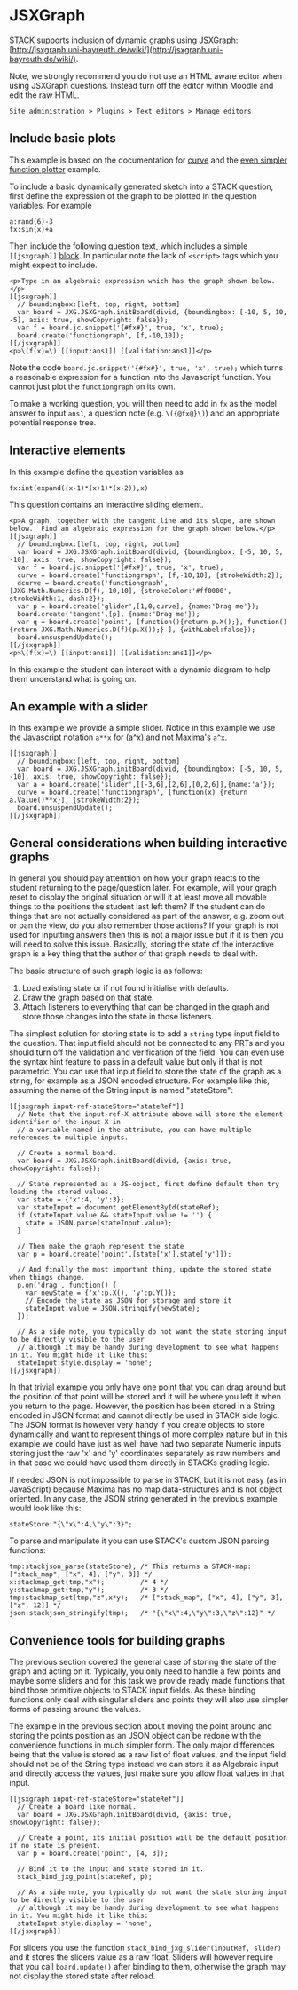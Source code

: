 # JSXGraph

STACK supports inclusion of dynamic graphs using JSXGraph: [http://jsxgraph.uni-bayreuth.de/wiki/](http://jsxgraph.uni-bayreuth.de/wiki/).

Note, we strongly recommend you do not use an HTML aware editor when using JSXGraph questions.  Instead turn off the editor within Moodle and edit the raw HTML.

    Site administration > Plugins > Text editors > Manage editors

## Include basic plots

This example is based on the documentation for [curve](http://jsxgraph.uni-bayreuth.de/wiki/index.php/Curve) and the [even simpler function plotter](http://jsxgraph.uni-bayreuth.de/wiki/index.php/Even_simpler_function_plotter) example.

To include a basic dynamically generated sketch into a STACK question, first define the expression of the graph to be plotted in the question variables.  For example

    a:rand(6)-3
    fx:sin(x)+a

Then include the following question text, which includes a simple `[[jsxgraph]]` [block](Question_blocks.md).  In particular note the lack of `<script>` tags which you might expect to include.

    <p>Type in an algebraic expression which has the graph shown below.</p>
    [[jsxgraph]]
      // boundingbox:[left, top, right, bottom]
      var board = JXG.JSXGraph.initBoard(divid, {boundingbox: [-10, 5, 10, -5], axis: true, showCopyright: false});
      var f = board.jc.snippet('{#fx#}', true, 'x', true);
      board.create('functiongraph', [f,-10,10]);
    [[/jsxgraph]]
    <p>\(f(x)=\) [[input:ans1]] [[validation:ans1]]</p>

Note the code `board.jc.snippet('{#fx#}', true, 'x', true);` which turns a reasonable expression for a function into the Javascript function.  You cannot just plot the `functiongraph` on its own.

To make a working question, you will then need to add in `fx` as the model answer to input `ans1`, a question note (e.g. `\({@fx@}\)`) and an appropriate potential response tree.

## Interactive elements

In this example define the question variables as

    fx:int(expand((x-1)*(x+1)*(x-2)),x)

This question contains an interactive sliding element.

    <p>A graph, together with the tangent line and its slope, are shown below.  Find an algebraic expression for the graph shown below.</p>
    [[jsxgraph]]
      // boundingbox:[left, top, right, bottom]
      var board = JXG.JSXGraph.initBoard(divid, {boundingbox: [-5, 10, 5, -10], axis: true, showCopyright: false});
      var f = board.jc.snippet('{#fx#}', true, 'x', true);
      curve = board.create('functiongraph', [f,-10,10], {strokeWidth:2});
      dcurve = board.create('functiongraph', [JXG.Math.Numerics.D(f),-10,10], {strokeColor:'#ff0000', strokeWidth:1, dash:2});
      var p = board.create('glider',[1,0,curve], {name:'Drag me'});
      board.create('tangent',[p], {name:'Drag me'});
      var q = board.create('point', [function(){return p.X();}, function(){return JXG.Math.Numerics.D(f)(p.X());} ], {withLabel:false});
      board.unsuspendUpdate();
    [[/jsxgraph]]
    <p>\(f(x)=\) [[input:ans1]] [[validation:ans1]]</p>

In this example the student can interact with a dynamic diagram to help them understand what is going on.

## An example with a slider

In this example we provide a simple slider.  Notice in this example we use the Javascript notation `a**x` for \(a^x\) and not Maxima's `a^x`.

    [[jsxgraph]]
      // boundingbox:[left, top, right, bottom]
      var board = JXG.JSXGraph.initBoard(divid, {boundingbox: [-5, 10, 5, -10], axis: true, showCopyright: false});
      var a = board.create('slider',[[-3,6],[2,6],[0,2,6]],{name:'a'}); 
      curve = board.create('functiongraph', [function(x) {return a.Value()**x}], {strokeWidth:2});
      board.unsuspendUpdate();
    [[/jsxgraph]]

## General considerations when building interactive graphs

In general you should pay attenttion on how your graph reacts to the student returning to the page/question later. For example, will your graph 
reset to display the original situation or will it at least move all movable things to the positions the student last left them? If 
the student can do things that are not actually considered as part of the answer, e.g. zoom out or pan the view, do you also remember 
those actions? If your graph is not used for inputting answers then this is not a major issue but if it is then you will need to solve 
this issue. Basically, storing the state of the interactive graph is a key thing that the author of that graph needs to deal with.

The basic structure of such graph logic is as follows:

 1. Load existing state or if not found initialise with defaults.
 2. Draw the graph based on that state.
 3. Attach listeners to everything that can be changed in the graph and store those changes into the state in those listeners.

The simplest solution for storing state is to add a `string` type input field to the question. That input field should not be connected 
to any PRTs and you should turn off the validation and verification of the field. You can even use the syntax hint feature to pass in a 
default value but only if that is not parametric. You can use that input field to store the state of the graph as a string, for example 
as a JSON encoded structure. For example like this, assuming the name of the String input is named "stateStore":


    [[jsxgraph input-ref-stateStore="stateRef"]]
      // Note that the input-ref-X attribute above will store the element identifier of the input X in 
      // a variable named in the attribute, you can have multiple references to multiple inputs.

      // Create a normal board.
      var board = JXG.JSXGraph.initBoard(divid, {axis: true, showCopyright: false});

      // State represented as a JS-object, first define default then try loading the stored values.
      var state = {'x':4, 'y':3};
      var stateInput = document.getElementById(stateRef);
      if (stateInput.value && stateInput.value != '') {
        state = JSON.parse(stateInput.value);
      }

      // Then make the graph represent the state
      var p = board.create('point',[state['x'],state['y']]);

      // And finally the most important thing, update the stored state when things change.
      p.on('drag', function() {
        var newState = {'x':p.X(), 'y':p.Y()};
        // Encode the state as JSON for storage and store it
        stateInput.value = JSON.stringify(newState);
      });

      // As a side note, you typically do not want the state storing input to be directly visible to the user
      // although it may be handy during development to see what happens in it. You might hide it like this:
      stateInput.style.display = 'none';
    [[/jsxgraph]]


In that trivial example you only have one point that you can drag around but the position of that point will be stored and it will be where 
you left it when you return to the page. However, the position has been stored in a String encoded in JSON format and cannot directly be 
used in STACK side logic. The JSON format is however very handy if you create objects to store dynamically and want to represent things 
of more complex nature but in this example we could have just as well have had two separate Numeric inputs storing just the raw 'x' 
and 'y' coordinates separately as raw numbers and in that case we could have used them directly in STACKs grading logic.

If needed JSON is not impossible to parse in STACK, but it is not easy (as in JavaScript) because Maxima has no map 
data-structures and is not object oriented. In any case, the JSON string generated in the previous example would look like this:

    stateStore:"{\"x\":4,\"y\":3}";

To parse and manipulate it you can use STACK's custom JSON parsing functions:

    tmp:stackjson_parse(stateStore); /* This returns a STACK-map: ["stack_map", ["x", 4], ["y", 3]] */
    x:stackmap_get(tmp,"x");         /* 4 */
    y:stackmap_get(tmp,"y");         /* 3 */
    tmp:stackmap_set(tmp,"z",x*y);   /* ["stack_map", ["x", 4], ["y", 3], ["z", 12]] */
    json:stackjson_stringify(tmp);   /* "{\"x\":4,\"y\":3,\"z\":12}" */


## Convenience tools for building graphs

The previous section covered the general case of storing the state of the graph and acting on it. Typically, you only need to handle a few points and maybe some sliders and for this task we provide ready made functions that bind those primitive objects to STACK input fields. As these binding functions only deal with singular sliders and points they will also use simpler forms of passing around the values.

The example in the previous section about moving the point around and storing the points position as an JSON object can be redone with the convenience functions in much simpler form. The only major differences being that the value is stored as a raw list of float values, and the input field should not be of the String type instead we can store it as Algebraic input and directly access the values, just make sure you allow float values in that input.

    [[jsxgraph input-ref-stateStore="stateRef"]]
      // Create a board like normal.
      var board = JXG.JSXGraph.initBoard(divid, {axis: true, showCopyright: false});

      // Create a point, its initial position will be the default position if no state is present.
      var p = board.create('point', [4, 3]);

      // Bind it to the input and state stored in it.
      stack_bind_jxg_point(stateRef, p);

      // As a side note, you typically do not want the state storing input to be directly visible to the user
      // although it may be handy during development to see what happens in it. You might hide it like this:
      stateInput.style.display = 'none';
    [[/jsxgraph]]

For sliders you use the function `stack_bind_jxg_slider(inputRef, slider)` and it stores the sliders value as a raw float. Sliders will however require that you call `board.update()` after binding to them, otherwise the graph may not display the stored state after reload.
